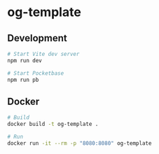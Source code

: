 # og-template

## Development

```bash
# Start Vite dev server
npm run dev

# Start Pocketbase
npm run pb
```

## Docker

```bash
# Build
docker build -t og-template .

# Run
docker run -it --rm -p "8080:8080" og-template
```
